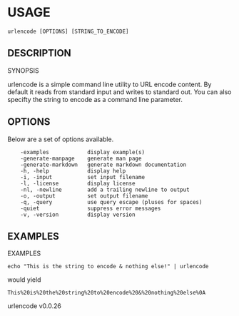 
# USAGE

	urlencode [OPTIONS] [STRING_TO_ENCODE]

## DESCRIPTION



SYNOPSIS

urlencode is a simple command line utility to URL encode content. By default
it reads from standard input and writes to standard out.  You can
also specifty the string to encode as a command line parameter.



## OPTIONS

Below are a set of options available.

```
    -examples            display example(s)
    -generate-manpage    generate man page
    -generate-markdown   generate markdown documentation
    -h, -help            display help
    -i, -input           set input filename
    -l, -license         display license
    -nl, -newline        add a trailing newline to output
    -o, -output          set output filename
    -q, -query           use query escape (pluses for spaces)
    -quiet               suppress error messages
    -v, -version         display version
```


## EXAMPLES



EXAMPLES

    echo "This is the string to encode & nothing else!" | urlencode

would yield

    This%20is%20the%20string%20to%20encode%20&%20nothing%20else%0A



urlencode v0.0.26
